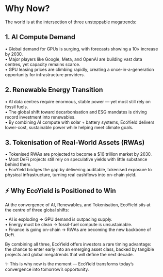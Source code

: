 # Why Now?

The world is at the intersection of three unstoppable megatrends:

## 1. AI Compute Demand

• Global demand for GPUs is surging, with forecasts showing a 10×
increase by 2030.  
• Major players like Google, Meta, and OpenAI are building vast data
centres, yet capacity remains scarce.  
• GPU leasing prices are climbing rapidly, creating a
once-in-a-generation opportunity for infrastructure providers.

## 2. Renewable Energy Transition

• AI data centres require enormous, stable power — yet most still rely
on fossil fuels.  
• The global shift toward decarbonisation and ESG mandates is driving
record investment into renewables.  
• By combining AI compute with solar + battery systems, EcoYield
delivers lower-cost, sustainable power while helping meet climate goals.

## 3. Tokenisation of Real-World Assets (RWAs)

• Tokenised RWAs are projected to become a \$16 trillion market by
2030.  
• Most DeFi projects still rely on speculative yields with little
substance behind them.  
• EcoYield bridges the gap by delivering auditable, tokenised exposure
to physical infrastructure, turning real cashflows into on-chain yield.

## ⚡ Why EcoYield is Positioned to Win

At the convergence of AI, Renewables, and Tokenisation, EcoYield sits at
the centre of three global shifts:  
  
• AI is exploding → GPU demand is outpacing supply.  
• Energy must be clean → fossil-fuel compute is unsustainable.  
• Finance is going on-chain → RWAs are becoming the new backbone of
DeFi.  
  
By combining all three, EcoYield offers investors a rare timing
advantage: the chance to enter early into an emerging asset class,
backed by tangible projects and global megatrends that will define the
next decade.

✨ This is why now is the moment — EcoYield transforms today’s
convergence into tomorrow’s opportunity.
